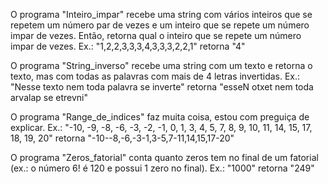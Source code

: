O programa "Inteiro_impar" recebe uma string com vários inteiros que se repetem um número par de vezes e um inteiro que se repete um número impar de vezes. Então, retorna qual o inteiro que se repete um número impar de vezes. 
Ex.: "1,2,2,3,3,3,4,3,3,3,2,2,1" retorna "4"

O programa "String_inverso" recebe uma string com um texto e retorna o texto, mas com todas as palavras com mais de 4 letras invertidas.
Ex.: "Nesse texto nem toda palavra se inverte" retorna "esseN otxet nem toda arvalap se etrevni"

O programa "Range_de_indices" faz muita coisa, estou com preguiça de explicar.
Ex.: "-10, -9, -8, -6, -3, -2, -1, 0, 1, 3, 4, 5, 7, 8, 9, 10, 11, 14, 15, 17, 18, 19, 20" retorna "-10--8,-6,-3-1,3-5,7-11,14,15,17-20"

O programa "Zeros_fatorial" conta quanto zeros tem no final de um fatorial (ex.: o número 6! é 120 e possui 1 zero no final).
Ex.: "1000" retorna "249"

